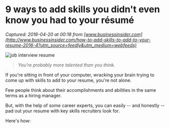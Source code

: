 # 9 ways to add skills you didn't even know you had to your résumé

_Captured: 2016-04-20 at 00:18 from [www.businessinsider.com](http://www.businessinsider.com/how-to-add-skills-to-add-to-your-resume-2016-4?utm_source=feedly&utm_medium=webfeeds)_

![job interview resume](http://static2.businessinsider.com/image/558b0b7569beddea7057802b-1200-924/job-interview-resume-14.jpg)

> _You're probably more talented than you think._

If you're sitting in front of your computer, wracking your brain trying to come up with skills to add to your resume, you're not alone.

Few people think about their accomplishments and abilities in the same terms as a hiring manager.

But, with the help of some career experts, you can easily -- and honestly -- pad out your resume with key skills recruiters look for.

Here's how:
